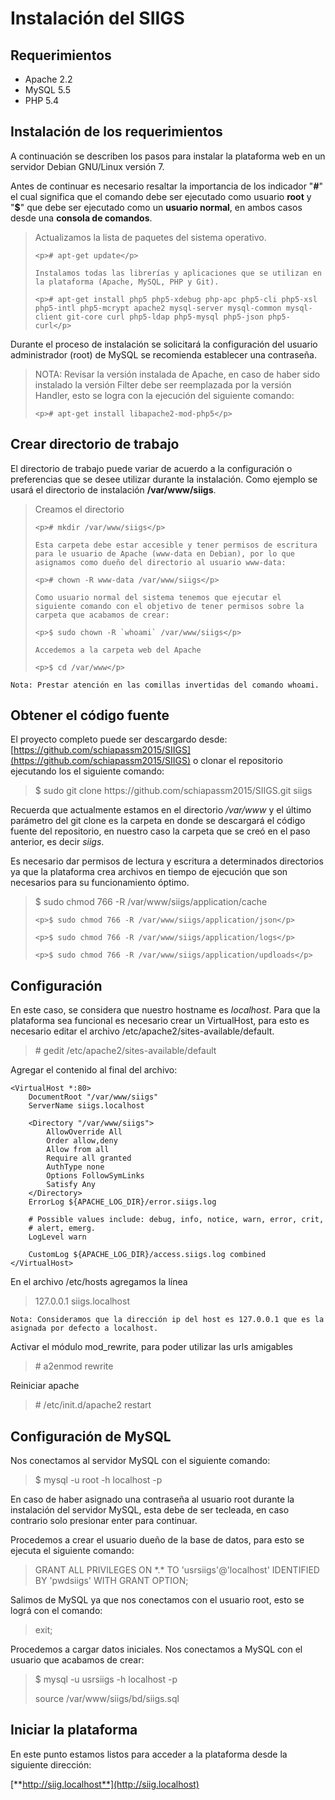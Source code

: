 # Instalación del SIIGS

## Requerimientos

* Apache 2.2
* MySQL 5.5
* PHP 5.4


## Instalación de los requerimientos

A continuación se describen los pasos para instalar la plataforma web en un servidor Debian GNU/Linux versión 7.

Antes de continuar es necesario resaltar la importancia de los indicador "**#**" el cual significa que el comando debe ser ejecutado como usuario **root** y "**$**" que debe ser ejecutado como un **usuario normal**, en ambos casos desde una **consola de comandos**.

<blockquote>
    Actualizamos la lista de paquetes del sistema operativo.
    
    <p># apt-get update</p>
    
    Instalamos todas las librerías y aplicaciones que se utilizan en la plataforma (Apache, MySQL, PHP y Git).
    
    <p># apt-get install php5 php5-xdebug php-apc php5-cli php5-xsl php5-intl php5-mcrypt apache2 mysql-server mysql-common mysql-client git-core curl php5-ldap php5-mysql php5-json php5-curl</p>
</blockquote>

Durante el proceso de instalación se solicitará la configuración del usuario administrador (root) de MySQL se recomienda establecer una contraseña.


<blockquote>
    NOTA: Revisar la versión instalada de Apache, en caso de haber sido instalado la versión Filter debe ser reemplazada por la versión Handler, esto se logra con la ejecución del siguiente comando:<br>
    
    <p># apt-get install libapache2-mod-php5</p>
</blockquote>

## Crear directorio de trabajo

El directorio de trabajo puede variar de acuerdo a la configuración o preferencias que se desee utilizar durante la instalación. Como ejemplo se usará el directorio de instalación **/var/www/siigs**.

<blockquote>
    Creamos el directorio

    <p># mkdir /var/www/siigs</p>
    
    Esta carpeta debe estar accesible y tener permisos de escritura para le usuario de Apache (www-data en Debian), por lo que asignamos como dueño del directorio al usuario www-data:

    <p># chown -R www-data /var/www/siigs</p>

    Como usuario normal del sistema tenemos que ejecutar el siguiente comando con el objetivo de tener permisos sobre la carpeta que acabamos de crear:

    <p>$ sudo chown -R `whoami` /var/www/siigs</p>
    
    Accedemos a la carpeta web del Apache

    <p>$ cd /var/www</p>
</blockquote>

```
Nota: Prestar atención en las comillas invertidas del comando whoami.
```

## Obtener el código fuente

El proyecto completo puede ser descargardo desde: [https://github.com/schiapassm2015/SIIGS](https://github.com/schiapassm2015/SIIGS) o clonar el repositorio ejecutando los el siguiente comando:

<blockquote>
    $ sudo git clone https://github.com/schiapassm2015/SIIGS.git siigs
</blockquote>

Recuerda que actualmente estamos en el directorio */var/www* y el último parámetro del git clone es la carpeta en donde se descargará el código fuente del repositorio, en nuestro caso la carpeta que se creó en el paso anterior, es decir *siigs*.

Es necesario dar permisos de lectura y escritura a determinados directorios ya que la plataforma crea archivos en tiempo de ejecución que son necesarios para su funcionamiento óptimo.

<blockquote>
    <p>$ sudo chmod 766 -R /var/www/siigs/application/cache</p>

    <p>$ sudo chmod 766 -R /var/www/siigs/application/json</p>

    <p>$ sudo chmod 766 -R /var/www/siigs/application/logs</p>

    <p>$ sudo chmod 766 -R /var/www/siigs/application/updloads</p>
</blockquote>

## Configuración

En este caso, se considera que nuestro hostname es *localhost*. Para que la plataforma sea funcional es necesario crear un VirtualHost, para esto es necesario editar el archivo /etc/apache2/sites-available/default.

<blockquote>
# gedit /etc/apache2/sites-available/default
</blockquote>

Agregar el contenido al final del archivo:

    <VirtualHost *:80>
    	DocumentRoot "/var/www/siigs"
    	ServerName siigs.localhost
    	
    	<Directory "/var/www/siigs">
    		AllowOverride All
    		Order allow,deny
    		Allow from all
    		Require all granted
        	AuthType none
        	Options FollowSymLinks
        	Satisfy Any
    	</Directory>
    	ErrorLog ${APACHE_LOG_DIR}/error.siigs.log
    
    	# Possible values include: debug, info, notice, warn, error, crit,
    	# alert, emerg.
    	LogLevel warn
    
    	CustomLog ${APACHE_LOG_DIR}/access.siigs.log combined
    </VirtualHost>


En el archivo /etc/hosts agregamos la línea 

<blockquote>
    127.0.0.1 siigs.localhost
</blockquote>

```
Nota: Consideramos que la dirección ip del host es 127.0.0.1 que es la asignada por defecto a localhost.
```

Activar el módulo mod_rewrite, para poder utilizar las urls amigables

<blockquote>
    # a2enmod rewrite
</blockquote>

Reiniciar apache

<blockquote>
    # /etc/init.d/apache2 restart
</blockquote>


## Configuración de MySQL

Nos conectamos al servidor MySQL con el siguiente comando:

<blockquote>
    $ mysql -u root -h localhost -p
</blockquote>

En caso de haber asignado una contraseña al usuario root durante la instalación del servidor MySQL, esta debe de ser tecleada, en caso contrario solo presionar enter para continuar.

Procedemos a crear el usuario dueño de la base de datos, para esto se ejecuta el siguiente comando:

<blockquote>
     GRANT ALL PRIVILEGES ON *.* TO 'usrsiigs'@'localhost' IDENTIFIED BY 'pwdsiigs' WITH GRANT OPTION;
</blockquote>

Salimos de MySQL ya que nos conectamos con el usuario root, esto se lográ con el comando:

<blockquote> 
    exit;
</blockquote>

Procedemos a cargar datos iniciales. Nos conectamos a MySQL con el usuario que acabamos de crear:

<blockquote>
    <p>$ mysql -u usrsiigs -h localhost -p</p>
    <p>source /var/www/siigs/bd/siigs.sql</p>
</blockquote>


## Iniciar la plataforma

En este punto estamos listos para acceder a la plataforma desde la siguiente dirección:

[**http://siig.localhost**](http://siig.localhost)